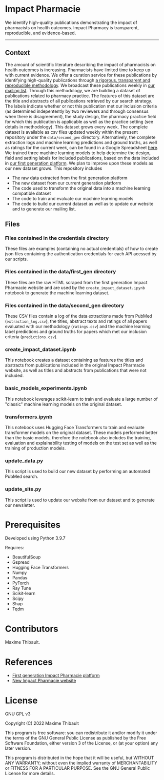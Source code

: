 # Impact Pharmacie

We identify high-quality publications demonstrating the impact of pharmacists on health outcomes. Impact Pharmacy is transparent, reproducible, and evidence-based.

---

## Context

The amount of scientific literature describing the impact of pharmacists on health outcomes is increasing. Pharmacists have limited time to keep up with current evidence. We offer a curation service for these publications by identifying high-quality publications through [a rigorous, transparent and reproducible methodology](https://impactpharmacie.net/methodology/). We broadcast these publications weekly in [our mailing list](https://impactpharmacy.net). Through this methodology, we are building a dataset of publications related to pharmacy practice. The features of this dataset are the title and abstracts of all publications retrieved by our search strategy. The labels indicate whether or not this publication met our inclusion criteria (as determined indepentently by two reviewers and through consensus when there is disagreement), the study design, the pharmacy practice field for which this publication is applicable as well as the practice setting (see details in methodology). This dataset grows every week. The complete dataset is available as csv files updated weekly within the present repository under the `data/second_gen` directory. Alternatively, the complete extraction logs and machine learning predictions and ground truths, as well as ratings for the current week, can be found in a Google Spreadsheet [here](https://docs.google.com/spreadsheets/d/1Zm_Wx19BhAf-d3MM18hbxyc8us_Irrsloy_YP_5g-Ao/edit?usp=sharing). We trained three machine learning models to help determine the design, field and setting labels for included publications, based on the data included in [our first generation platform](http://impactpharmacie.org). We plan to improve upon these models as our new dataset grows. This repository includes 

- The raw data extracted from the first generation platform
- The new dataset from our current generation platform
- The code used to transform the original data into a machine learning compatible dataset
- The code to train and evaluate our machine learning models
- The code to build our current dataset as well as to update our website and to generate our mailing list.

## Files

### Files contained in the credentials directory

These files are examples (containing no actual credentials) of how to create json files containing the authentication credentials for each API acessed by our scripts.

### Files contained in the data/first_gen directory

These files are the raw HTML scraped from the first generation Impact Pharmacie website and are used by the `create_impact_dataset.ipynb` notebook to generate the machine learning dataset.

### Files contained in the data/second_gen directory

These CSV files contain a log of the data extractions made from PubMed (`extraction_log.csv`), the titles, abstract texts and ratings of all papers evaluated with our methodology (`ratings.csv`) and the machine learning label predictions and ground truths for papers which met our inclusion criteria (`predictions.csv`).

### create_impact_dataset.ipynb

This notebook creates a dataset containing as features the titles and abstracts from publications included in the original Impact Pharmacie website, as well as titles and abstracts from publications that were not included.

### basic_models_experiments.ipynb

This notebook leverages scikit-learn to train and evaluate a large number of "classic" machine learning models on the original dataset.

### transformers.ipynb

This notebook uses Hugging Face Transformers to train and evaluate transformer models on the original dataset. These models performed better than the basic models, therefore the notebook also includes the training, evaluation and explainability testing of models on the test set as well as the training of production models.

### update_data.py

This script is used to build our new dataset by performing an automated PubMed search.

### update_site.py

This script is used to update our website from our dataset and to generate our newsletter.

# Prerequisites

Developed using Python 3.9.7

Requires:

- BeautifulSoup
- Gspread
- Hugging Face Transformers
- Numpy
- Pandas
- PyTorch
- Ray Tune
- Scikit-learn
- Scipy
- Shap
- Tqdm


# Contributors

Maxime Thibault.

# References

- [First generation Impact Pharmacie platform](http://impactpharmacie.org)
- [New Impact Pharmacie website](https://impactpharmacie.net)

# License

GNU GPL v3

Copyright (C) 2022 Maxime Thibault

This program is free software: you can redistribute it and/or modify
it under the terms of the GNU General Public License as published by
the Free Software Foundation, either version 3 of the License, or
(at your option) any later version.

This program is distributed in the hope that it will be useful,
but WITHOUT ANY WARRANTY; without even the implied warranty of
MERCHANTABILITY or FITNESS FOR A PARTICULAR PURPOSE.  See the
GNU General Public License for more details.
